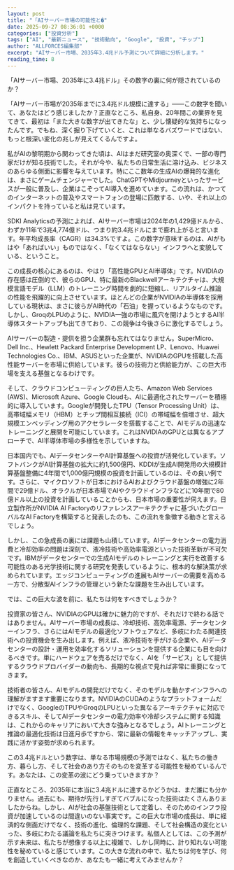```yaml
---
layout: post
title: "「AIサーバー市場の可能性と�"
date: 2025-09-27 08:36:01 +0000
categories: ["投資分析"]
tags: ["AI", "最新ニュース", "技術動向", "Google", "投資", "チップ"]
author: "ALLFORCES編集部"
excerpt: "AIサーバー市場、2035年3.4兆ドル予測について詳細に分析します。"
reading_time: 8
---
```


「AIサーバー市場、2035年に3.4兆ドル」その数字の裏に何が隠されているのか？

「AIサーバー市場が2035年までに3.4兆ドル規模に達する」――この数字を聞いて、あなたはどう感じましたか？正直なところ、私自身、20年間この業界を見てきて、最初は「また大きな数字が出てきたな」と、少し懐疑的な気持ちになったんです。でもね、深く掘り下げていくと、これは単なるバズワードではない、もっと根深い変化の兆しが見えてくるんですよ。

私がAIの黎明期から関わってきた頃は、AIはまだ研究室の奥深くで、一部の専門家だけが知る技術でした。それが今や、私たちの日常生活に溶け込み、ビジネスのあらゆる側面に影響を与えています。特にここ数年の生成AIの爆発的な進化は、まさにゲームチェンジャーでした。ChatGPTやMidjourneyといったサービスが一般に普及し、企業はこぞってAI導入を進めています。この流れは、かつてのインターネットの普及やスマートフォンの登場に匹敵する、いや、それ以上のインパクトを持っていると私は見ています。

SDKI Analyticsの予測によれば、AIサーバー市場は2024年の1,429億ドルから、わずか11年で3兆4,774億ドル、つまり約3.4兆ドルにまで膨れ上がると言います。年平均成長率（CAGR）は34.3%ですよ。この数字が意味するのは、AIがもはや「あればいい」ものではなく、「なくてはならない」インフラへと変貌している、ということ。

この成長の核心にあるのは、やはり「高性能GPUとAI半導体」です。NVIDIAの存在感は圧倒的で、彼らのGPU、特に最新のBlackwellアーキテクチャは、大規模言語モデル（LLM）のトレーニング時間を劇的に短縮し、リアルタイム推論の性能を飛躍的に向上させています。ほとんどの企業がNVIDIAの半導体を採用している現状は、まさに彼らがAI時代の「石油」を握っているようなものです。しかし、GroqのLPUのように、NVIDIA一強の市場に風穴を開けようとするAI半導体スタートアップも出てきており、この競争は今後さらに激化するでしょう。

AIサーバーの製造・提供を担う企業群も忘れてはなりません。SuperMicro、Dell Inc.、Hewlett Packard Enterprise Development LP、Lenovo、Huawei Technologies Co.、IBM、ASUSといった企業が、NVIDIAのGPUを搭載した高性能サーバーを市場に供給しています。彼らの技術力と供給能力が、この巨大市場を支える基盤となるわけです。

そして、クラウドコンピューティングの巨人たち、Amazon Web Services (AWS)、Microsoft Azure、Google Cloudも、AIに最適化されたサーバーを積極的に導入しています。Googleが開発したTPU（Tensor Processing Unit）は、高帯域幅メモリ（HBM）とチップ間相互接続（ICI）の帯域幅を倍増させ、超大規模エンベッディング用のアクセラレータを搭載することで、AIモデルの迅速なトレーニングと展開を可能にしています。これはNVIDIAのGPUとは異なるアプローチで、AI半導体市場の多様性を示していますね。

日本国内でも、AIデータセンターやAI計算基盤への投資が活発化しています。ソフトバンクがAI計算基盤の拡大に約1,500億円、KDDIが生成AI開発用の大規模計算基盤整備に4年間で1,000億円規模の投資を計画しているのは、その良い例です。さらに、マイクロソフトが日本におけるAIおよびクラウド基盤の増強に2年間で29億ドル、オラクルが日本市場でAIやクラウドインフラなどに10年間で80億ドル以上の投資を計画していることからも、日本市場の重要性が伺えます。日立製作所がNVIDIA AI Factoryのリファレンスアーキテクチャに基づいたグローバルなAI Factoryを構築すると発表したのも、この流れを象徴する動きと言えるでしょう。

しかし、この急成長の裏には課題も山積しています。AIデータセンターの電力消費と冷却効率の問題は深刻で、液冷技術や高効率電源といった技術革新が不可欠です。IBMがデータセンターでの生成AIモデルのトレーニングと実行を改善する可能性のある光学技術に関する研究を発表しているように、根本的な解決策が求められています。エッジコンピューティングの進展もAIサーバーの需要を高める一方で、分散型AIインフラの管理という新たな課題を生み出しています。

では、この巨大な波を前に、私たちは何をすべきでしょうか？

投資家の皆さん、NVIDIAのGPUは確かに魅力的ですが、それだけで終わる話ではありません。AIサーバー市場の成長は、冷却技術、高効率電源、データセンターインフラ、さらにはAIモデルの最適化ソフトウェアなど、多岐にわたる関連技術への投資機会を生み出します。例えば、液冷技術を手がける企業や、AIデータセンターの設計・運用を効率化するソリューションを提供する企業にも目を向けるべきです。単にハードウェアを売るだけでなく、AIを「サービス」として提供するクラウドプロバイダーの動向も、長期的な視点で見れば非常に重要になってきます。

技術者の皆さん、AIモデルの開発だけでなく、そのモデルを動かすインフラへの理解がますます重要になります。NVIDIAのCUDAのようなプラットフォームだけでなく、GoogleのTPUやGroqのLPUといった異なるアーキテクチャに対応できるスキル、そしてAIデータセンターの電力効率や冷却システムに関する知識は、これからのキャリアにおいて大きな強みとなるでしょう。AIトレーニングと推論の最適化技術は日進月歩ですから、常に最新の情報をキャッチアップし、実践に活かす姿勢が求められます。

この3.4兆ドルという数字は、単なる市場規模の予測ではなく、私たちの働き方、暮らし方、そして社会のあり方そのものを変革する可能性を秘めているんです。あなたは、この変革の波にどう乗っていきますか？

正直なところ、2035年に本当に3.4兆ドルに達するかどうかは、まだ誰にも分かりません。過去にも、期待が先行しすぎてバブルになった技術はたくさんありましたからね。しかし、AIが社会の基盤技術として定着し、そのためのインフラ投資が加速しているのは間違いのない事実です。この巨大な市場の成長は、単に経済的な側面だけでなく、技術の進化、倫理的な課題、そして社会構造の変化といった、多岐にわたる議論を私たちに突きつけます。私個人としては、この予測が示す未来は、私たちが想像する以上に複雑で、しかし同時に、計り知れない可能性を秘めていると感じています。この大きな流れの中で、私たちは何を学び、何を創造していくべきなのか、あなたも一緒に考えてみませんか？

